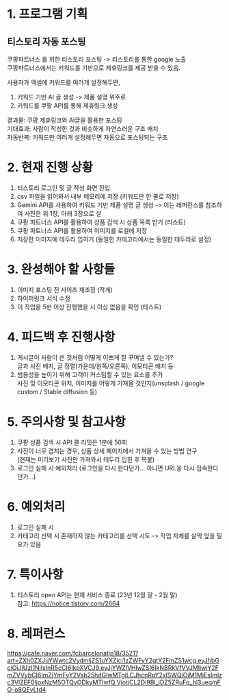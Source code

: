 # 1. 프로그램 기획
## 티스토리 자동 포스팅

쿠팡파트너스 를 위한 티스토리 포스팅 -> 티스토리를 통한 google 노출  
쿠팡파트너스에서는 키워드를 기반으로 제휴링크를 제공 받을 수 있음.  

사용자가 엑셀에 키워드를 여러개 설정해두면,  
1. 키워드 기반 AI 글 생성 -> 제품 설명 위주로
2. 키워드를 쿠팡 API를 통해 제휴링크 생성

결과물: 쿠팡 제휴링크와 AI글을 활용한 포스팅  
기대효과: 사람이 작성한 것과 비슷하게 자연스러운 구조 배치  
자동반복: 키워드만 여러개 설정해두면 자동으로 포스팅되는 구조  

# 2. 현재 진행 상황
1. 티스토리 로그인 및 글 작성 화면 진입  
2. csv 파일을 읽어와서 내부 메모리에 저장 (키워드만 한 줄로 저장)  
3. Gemini API를 사용하여 키워드 기반 제품 설명 글 생성  -> 이는 레퍼런스를 참조하여 사진은 위 1장, 아래 3장으로 설
4. 쿠팡 파트너스 API를 활용하여 상품 검색 시 상품 목록 받기 (리스트)
5. 쿠팡 파트너스 API를 활용하여 이미지를 로컬에 저장
6. 저장한 이미지에 테두리 입히기 (동일한 카테고리에서는 동일한 테두리로 설정)

# 3. 완성해야 할 사항들
1. 이미지 포스팅 전 사이즈 재조정 (작게)
2. 하이퍼링크 서식 수정
3. 이 작업을 5번 이상 진행했을 시 이상 없음을 확인 (테스트)

# 4. 피드백 후 진행사항
1. 게시글이 사람이 쓴 것처럼 어떻게 이쁘게 잘 꾸며낼 수 있는가?  
   글과 사진 배치, 글 정렬(가운데/왼쪽/오른쪽), 이모티콘 배치 등
2. 범용성을 높이기 위해 고객이 커스텀할 수 있는 요소를 추가  
   사진 및 이모티콘 위치, 이미지를 어떻게 가져올 것인지(unsplash / google custom / Stable diffusion 등)

# 5. 주의사항 및 참고사항
1. 쿠팡 상품 검색 시 API 콜 리밋은 1분에 50회
2. 사진이 너무 겹치는 경우, 상품 상세 페이지에서 가져올 수 있는 방법 연구  
   (현재는 미리보기 사진만 가져와서 테두리 입힌 후 복붙)
3. 로그인 실패 시 예외처리 (로그인을 다시 한다던가... 아니면 URL을 다시 접속한다던가...)

# 6. 예외처리
1. 로그인 실패 시
2. 카테고리 선택 시 존재하지 않는 카테고리를 선택 시도 -> 작업 자체를 살짝 엎을 필요가 있음

# 7. 특이사항
1. 티스토리 open API는 현재 서비스 종료 (23년 12월 말 - 2월 말)  
   참고: https://notice.tistory.com/2664

# 8. 레퍼런스
https://cafe.naver.com/fcbarcelonatip18/3521?art=ZXh0ZXJuYWwtc2VydmljZS1uYXZlci1zZWFyY2gtY2FmZS1wcg.eyJhbGciOiJIUzI1NiIsInR5cCI6IkpXVCJ9.eyJjYWZlVHlwZSI6IkNBRkVfVVJMIiwiY2FmZVVybCI6ImZjYmFyY2Vsb25hdGlwMTgiLCJhcnRpY2xlSWQiOjM1MjEsImlzc3VlZEF0IjoxNzM5OTQyODkyMTIwfQ.VjotjCL2Di9Bl_iDZ5ZRuFq_hl3ueqmFO-o8QEvLtd4